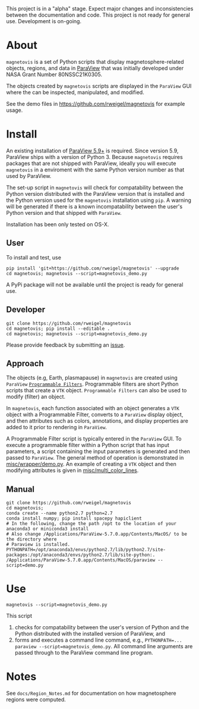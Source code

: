 This project is in a "alpha" stage. Expect major changes and inconsistencies between the documentation and code. This project is not ready for general use. Development is on-going.

# About

`magnetovis` is a set of Python scripts that display magnetosphere-related objects, regions, and data in [ParaView](https://www.paraview.org/) that was initially developed under NASA Grant Number 80NSSC21K0305.

The objects created by `magnetovis` scripts are displayed in the `ParaView` GUI where the can be inspected, manipulated, and modified.

See the demo files in https://github.com/rweigel/magnetovis for example usage.

# Install

An existing installation of [ParaView 5.9+](https://www.paraview.org/download/) is required. Since version 5.9, ParaView ships with a version of Python 3. Because `magnetovis` requires packages that are not shipped with ParaView, ideally you will execute `magnetovis` in a enviroment with the same Python version number as that used by ParaView.

The set-up script in `magnetovis` will check for compatability between the Python version distributed with the ParaView version that is installed and the Python version used for the `magnetovis` installation using `pip`. A warning will be generated if there is a known incompatability between the user's Python version and that shipped with `ParaView`.

Installation has been only tested on OS-X. 

## User

To install and test, use

```
pip install 'git+https://github.com/rweigel/magnetovis' --upgrade
cd magnetovis; magnetovis --script=magnetovis_demo.py
```

A PyPi package will not be available until the project is ready for general use.

## Developer

```
git clone https://github.com/rweigel/magnetovis
cd magnetovis; pip install --editable .
cd magnetovis; magnetovis --script=magnetovis_demo.py
```

Please provide feedback by submitting an [issue](https://github.com/rweigel/magnetovis/issues).

## Approach

The objects (e.g, Earth, plasmapause) in `magnetovis` are created using `ParaView` [`Programmable Filters`](https://docs.paraview.org/en/latest/ReferenceManual/pythonProgrammableFilter.html). Programmable filters are short Python scripts that create a `VTK` object. `Programmable Filters` can also be used to modify (filter) an object.

In `magnetovis`, each function associated with an object generates a `VTK` object with a Programmable Filter,  converts to a `ParaView` display object, and then attributes such as colors, annotations, and display properties are added to it prior to rendering in `ParaView`.

A Programmable Filter script is typically entered in the `ParaView` GUI. To execute a programmable filter within a Python script that has input parameters, a script containing the input parameters is generated and then passed to `ParaView`. The general method of operation is demonstrated in [misc/wrapper/demo.py](https://github.com/rweigel/magnetovis/blob/main/misc/wrapper/demo.py). An example of creating a `VTK` object and then modifying attributes is given in [misc/multi_color_lines](https://github.com/rweigel/magnetovis/blob/main/misc/multi_color_lines/demo.py).

## Manual

```
git clone https://github.com/rweigel/magnetovis
cd magnetovis; 
conda create --name python2.7 python=2.7
conda install numpy; pip install spacepy hapiclient
# In the following, change the path /opt to the location of your anaconda3 or miniconda3 install
# Also change /Applications/ParaView-5.7.0.app/Contents/MacOS/ to be the directory where
# Paraview is installed.
PYTHONPATH=/opt/anaconda3/envs/python2.7/lib/python2.7/site-packages:/opt/anaconda3/envs/python2.7/lib/site-python:. /Applications/ParaView-5.7.0.app/Contents/MacOS/paraview --script=demo.py
```

# Use

```
magnetovis --script=magnetovis_demo.py
```

This script

1. checks for compatability between the user's version of Python and the Python distributed with the installed version of ParaView, and
2. forms and executes a command line command, e.g., `PYTHONPATH=... paraview --script=magnetovis_demo.py`. All command line arguments are passed through to the ParaView command line program.

# Notes

See `docs/Region_Notes.md` for documentation on how magnetosphere regions were computed.
